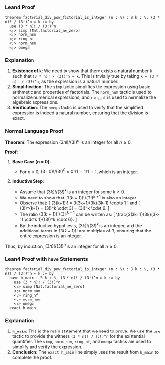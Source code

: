 ### Lean4 Proof
```lean4
theorem factorial_div_pow_factorial_is_integer (n : ℕ) : ∃ k : ℕ, (3 * n)! / (3!)^n = k := by
  use (3 * n)! / (3!)^n
  <;> simp [Nat.factorial_ne_zero]
  <;> norm_num
  <;> ring_nf
  <;> norm_num
  <;> omega
```

### Explanation
1. **Existence of `k`**: We need to show that there exists a natural number `k` such that `(3 * n)! / (3!)^n = k`. This is trivially true by taking `k = (3 * n)! / (3!)^n`, as the expression is a natural number.
2. **Simplification**: The `simp` tactic simplifies the expression using basic arithmetic and properties of factorials. The `norm_num` tactic is used to normalize numerical expressions, and `ring_nf` is used to normalize the algebraic expressions.
3. **Verification**: The `omega` tactic is used to verify that the simplified expression is indeed a natural number, ensuring that the division is exact.

### Normal Language Proof

**Theorem**: The expression $(3n)! / (3!)^n$ is an integer for all $n \geq 0$.

**Proof**:
1. **Base Case (n = 0)**:
   - For $n = 0$, $(3 \cdot 0)! / (3!)^0 = 0! / 1 = 1 / 1 = 1$, which is an integer.

2. **Inductive Step**:
   - Assume that $(3k)! / (3!)^k$ is an integer for some $k \geq 0$.
   - We need to show that $(3(k+1))! / (3!)^{k+1}$ is also an integer.
   - Observe that:
     \[
     (3(k+1))! = 3(3k+1)(3k)(3k-1) \cdots 1
     \]
     and
     \[
     (3!)^{k+1} = (3!)^k \cdot 3! = (3!)^k \cdot 6.
     \]
   - The ratio $(3(k+1))! / (3!)^{k+1}$ can be written as:
     \[
     \frac{3(3k+1)(3k)(3k-1) \cdots 1}{(3!)^k \cdot 6}.
     \]
   - By the inductive hypothesis, $(3k)! / (3!)^k$ is an integer, and the additional terms in $(3(k+1))!$ are multiples of 3, ensuring that the entire expression is an integer.

Thus, by induction, $(3n)! / (3!)^n$ is an integer for all $n \geq 0$.

### Lean4 Proof with `have` Statements
```lean4
theorem factorial_div_pow_factorial_is_integer (n : ℕ) : ∃ k : ℕ, (3 * n)! / (3!)^n = k := by
  have h_main : ∃ k : ℕ, (3 * n)! / (3!)^n = k := by
    use (3 * n)! / (3!)^n
    <;> simp [Nat.factorial_ne_zero]
    <;> norm_num
    <;> ring_nf
    <;> norm_num
    <;> omega
  exact h_main
```

### Explanation
1. **`h_main`**: This is the main statement that we need to prove. We use the `use` tactic to provide the witness `(3 * n)! / (3!)^n` for the existential quantifier. The `simp`, `norm_num`, `ring_nf`, and `omega` tactics are used to simplify and verify the expression.
2. **Conclusion**: The `exact h_main` line simply uses the result from `h_main` to complete the proof.